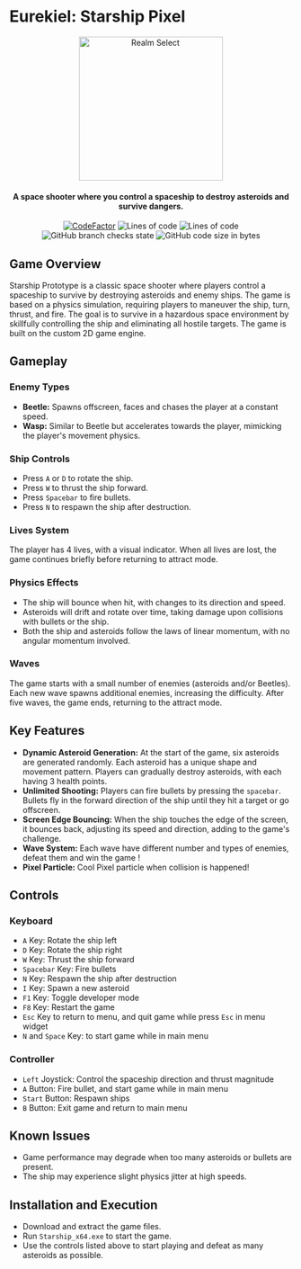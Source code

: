 # Eurekiel: Starship Pixel

<p align="center">
<img alt="Realm Select" src="https://github.com/user-attachments/assets/b5703c0a-7e44-47b1-8078-b2cabc58b06e" align="center" width=256>
</p>

<h4 align="center">A space shooter where you control a spaceship to destroy asteroids and survive dangers.</h4>

<p align="center">
<a href="https://www.codefactor.io/repository/github/caishangqi/charming-realm-system"><img src="https://www.codefactor.io/repository/github/caishangqi/charming-realm-system/badge" alt="CodeFactor" /></a>
<img alt="Lines of code" src="https://img.shields.io/tokei/lines/github/Caishangqi/charming-realm-system">
<img alt="Lines of code" src="https://img.shields.io/badge/Engine-Eurekiel-purple">
<img alt="GitHub branch checks state" src="https://img.shields.io/github/checks-status/Caishangqi/charming-realm-system/master?label=build">
<img alt="GitHub code size in bytes" src="https://img.shields.io/github/languages/code-size/Caishangqi/charming-realm-system">
</p>

## Game Overview
Starship Prototype is a classic space shooter where players control a spaceship to survive by destroying asteroids and enemy ships. The game is based on a physics simulation, requiring players to maneuver the ship, turn, thrust, and fire. The goal is to survive in a hazardous space environment by skillfully controlling the ship and eliminating all hostile targets. The game is built on the custom 2D game engine.
## Gameplay

### Enemy Types
- **Beetle:** Spawns offscreen, faces and chases the player at a constant speed.
- **Wasp:** Similar to Beetle but accelerates towards the player, mimicking the player's movement physics.


### Ship Controls

- Press `A` or `D` to rotate the ship.
- Press `W` to thrust the ship forward.
- Press `Spacebar` to fire bullets.
- Press `N` to respawn the ship after destruction.

### Lives System
The player has 4 lives, with a visual indicator. When all lives are lost, the game continues briefly before returning to attract mode.

### Physics Effects
- The ship will bounce when hit, with changes to its direction and speed.
- Asteroids will drift and rotate over time, taking damage upon collisions with bullets or the ship.
- Both the ship and asteroids follow the laws of linear momentum, with no angular momentum involved.

### Waves
The game starts with a small number of enemies (asteroids and/or Beetles). Each new wave spawns additional enemies, increasing the difficulty. After five waves, the game ends, returning to the attract mode.

## Key Features
- **Dynamic Asteroid Generation:** At the start of the game, six asteroids are generated randomly. Each asteroid has a unique shape and movement pattern. Players can gradually destroy asteroids, with each having 3 health points.
- **Unlimited Shooting:** Players can fire bullets by pressing the `spacebar`. Bullets fly in the forward direction of the ship until they hit a target or go offscreen.
- **Screen Edge Bouncing:** When the ship touches the edge of the screen, it bounces back, adjusting its speed and direction, adding to the game's challenge.
- **Wave System:** Each wave have different number and types of enemies, defeat them and win the game !
- **Pixel Particle:** Cool Pixel particle when collision is happened!

## Controls
### Keyboard
- `A` Key: Rotate the ship left
- `D` Key: Rotate the ship right
- `W` Key: Thrust the ship forward
- `Spacebar` Key: Fire bullets
- `N` Key: Respawn the ship after destruction
- `I` Key: Spawn a new asteroid
- `F1` Key: Toggle developer mode
- `F8` Key: Restart the game
- `Esc` Key to return to menu, and quit game while press `Esc` in menu
    widget
- `N` and `Space` Key: to start game while in main menu

### Controller
- `Left` Joystick: Control the spaceship direction and thrust magnitude
- `A` Button: Fire bullet, and start game while in main menu
- `Start` Button: Respawn ships
- `B` Button: Exit game and return to main menu

## Known Issues
- Game performance may degrade when too many asteroids or bullets are present.
- The ship may experience slight physics jitter at high speeds.

## Installation and Execution
- Download and extract the game files.
- Run `Starship_x64.exe` to start the game.
- Use the controls listed above to start playing and defeat as many asteroids as possible.


